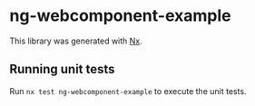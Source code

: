 # ng-webcomponent-example

This library was generated with [Nx](https://nx.dev).

## Running unit tests

Run `nx test ng-webcomponent-example` to execute the unit tests.
